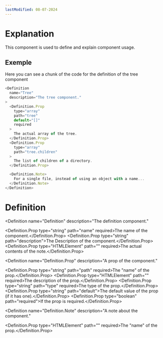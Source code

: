 ```yaml
---
lastModified: 08-07-2024
---
```


<script>
  import { Definition } from "$lib/components";
</script>

# Explanation

This component is used to define and explain component usage.

## Exemple

Here you can see a chunk of the code for the definition of the tree component

```js
<Definition
  name="Tree"
  description="The tree component."
>
  <Definition.Prop
    type="array"
    path="tree"
    default="[]"
    required
  >
    The actual array of the tree.
  </Definition.Prop>
  <Definition.Prop
    type="array"
    path="tree.children"
  >
    The list of children of a directory.
  </Definition.Prop>

  <Definition.Note>
    For a single file, instead of using an object with a name...
  </Definition.Note>
</Definition>
```


# Definition

<Definition
  name="Definition"
  description="The definition component."
>
  <Definition.Prop type="string" path="name" required>The name of the component.</Definition.Prop>
  <Definition.Prop type="string" path="description">The Description of the component.</Definition.Prop>
  <Definition.Prop type="HTMLElement" path="<slot>" required>The actual contents of the note.</Definition.Prop>
</Definition>

<Definition
  name="Definition.Prop"
  description="A prop of the component."
>
  <Definition.Prop type="string" path="path" required>The "name" of the prop.</Definition.Prop>
  <Definition.Prop type="HTMLElement" path="<slot>" required>The description of the prop.</Definition.Prop>
  <Definition.Prop type="string" path="type" required>The type of the prop.</Definition.Prop>
  <Definition.Prop type="string" path="default">The default value of the prop (if it has one).</Definition.Prop>
  <Definition.Prop type="boolean" path="required">If the prop is required.</Definition.Prop>
</Definition>

<Definition
  name="Definition.Note"
  description="A note about the component."
>
  <Definition.Prop type="HTMLElement" path="<slot>" required>The "name" of the prop.</Definition.Prop>
</Definition>
